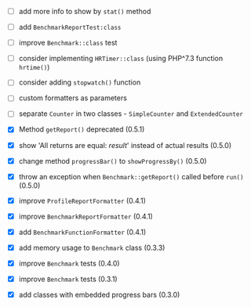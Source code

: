 - [ ] add more info to show by `stat()` method
- [ ] add `BenchmarkReportTest:class`
- [ ] improve `Benchmark::class` test 
- [ ] consider implementing `HRTimer::class` (using PHP^7.3 function `hrtime()`)
- [ ] consider adding `stopwatch()` function
- [ ] custom formatters as parameters
- [ ] separate `Counter` in two classes - `SimpleCounter` and `ExtendedCounter`

- [x] Method `getReport()` deprecated  (0.5.1)

- [x] show 'All returns are equal: _result_' instead of actual results (0.5.0)
- [x] change method `progressBar()` to `showProgressBy()` (0.5.0)
- [x] throw an exception when `Benchmark::getReport()` called before `run()` (0.5.0)

- [x] improve `ProfileReportFormatter` (0.4.1)
- [x] improve `BenchmarkReportFormatter` (0.4.1)
- [x] add `BenchmarkFunctionFormatter` (0.4.1)

- [x] add memory usage to `Benchmark` class (0.3.3)

- [x] improve `Benchmark` tests (0.4.0)
- [x] improve `Benchmark` tests (0.3.1)
- [x] add classes with embedded progress bars (0.3.0)

